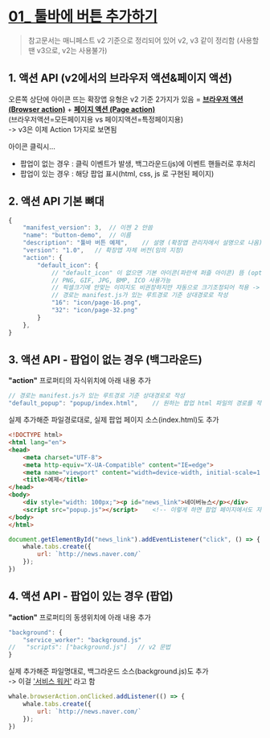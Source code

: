 # [01_ 툴바에 버튼 추가하기](https://developers.whale.naver.com/tutorials/browserAction/)
> 참고문서는 매니페스트 v2 기준으로 정리되어 있어 v2, v3 같이 정리함 (사용할땐 v3으로, v2는 사용불가)

## 1. 액션 API (v2에서의 브라우저 액션&페이지 액션)
오른쪽 상단에 아이콘 뜨는 확장앱 유형은 v2 기준 2가지가 있음 = [**브라우저 액션 (Browser action)**](https://developer.mozilla.org/en-US/docs/Mozilla/Add-ons/WebExtensions/Browser_actions) + [**페이지 액션 (Page action)**](https://developer.mozilla.org/en-US/docs/Mozilla/Add-ons/WebExtensions/user_interface/Page_actions)  
(브라우저액션=모든페이지용 vs 페이지액션=특정페이지용)  
-> v3은 이제 Action 1가지로 보면됨

아이콘 클릭시...
- 팝업이 없는 경우 : 클릭 이벤트가 발생, 백그라운드(js)에 이벤트 핸들러로 후처리
- 팝업이 있는 경우 : 해당 팝업 표시(html, css, js 로 구현된 페이지)

## 2. 액션 API 기본 뼈대
```js
{
    "manifest_version": 3,  // 이젠 2 안씀
    "name": "button-demo",  // 이름
    "description": "툴바 버튼 예제",    // 설명 (확장앱 관리자에서 설명으로 나옴)
    "version": "1.0",   // 확장앱 자체 버전(임의 지정)
    "action": {
        "default_icon": {   
            // "default_icon" 이 없으면 기본 아이콘(파란색 퍼즐 아이콘) 뜸 (optional)
            // PNG, GIF, JPG, BMP, ICO 사용가능
            // 픽셀크기에 안맞는 이미지도 비권장하지만 자동으로 크기조정되어 적용 -> 근데 내가하니까 안됨.. 걍 맞는 크기 사용하자
            // 경로는 manifest.js가 있는 루트경로 기준 상대경로로 작성
            "16": "icon/page-16.png",
            "32": "icon/page-32.png"
        }
    },
}
```

## 3. 액션 API - 팝업이 없는 경우 (백그라운드)
**"action"** 프로퍼티의 자식위치에 아래 내용 추가
```js
// 경로는 manifest.js가 있는 루트경로 기준 상대경로로 작성
"default_popup": "popup/index.html",    // 원하는 팝업 html 파일의 경로를 작성
```

실제 추가해준 파일경로대로, 실제 팝업 페이지 소스(index.html)도 추가
```html
<!DOCTYPE html>
<html lang="en">
<head>
    <meta charset="UTF-8">
    <meta http-equiv="X-UA-Compatible" content="IE=edge">
    <meta name="viewport" content="width=device-width, initial-scale=1.0">
    <title>예제</title>
</head>
<body>
    <div style="width: 100px;"><p id="news_link">네이버뉴스</p></div>
    <script src="popup.js"></script>    <!-- 이렇게 하면 팝업 페이지에서도 자체적으로 필요한 js 호출가능 -->
</body>
</html>
```
```js
document.getElementById("news_link").addEventListener("click", () => {
    whale.tabs.create({
        url: `http://news.naver.com/`
    });
})
```


## 4. 액션 API - 팝업이 있는 경우 (팝업)
**"action"** 프로퍼티의 동생위치에 아래 내용 추가
```js
"background": {
    "service_worker": "background.js"
//   "scripts": ["background.js"]   // v2 문법
}
```

실제 추가해준 파일명대로, 백그라운드 소스(background.js)도 추가  
-> 이걸 ['서비스 워커'](https://developer.mozilla.org/ko/docs/Web/API/Service_Worker_API) 라고 함
```js
whale.browserAction.onClicked.addListener(() => {
    whale.tabs.create({
        url: `http://news.naver.com/`
    });
})
```